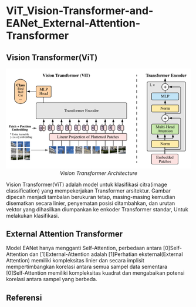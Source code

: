 # ViT_Vision-Transformer-and-EANet_External-Attention-Transformer

## Vision Transformer(ViT)

<p align="center">
 <img src="https://github.com/sultanbst123/ViT_Vision-Transformer-and-EANet_External-Attention-Transformer/blob/main/images.png"> <i>Vision Transformer Architecture</i>
</p>

Vision Transformer(ViT) adalah model untuk klasifikasi citra(image classification) yang mempekerjakan Transformer arsitektur. Gambar dipecah menjadi tambalan berukuran tetap, masing-masing kemudian disematkan secara linier, penyematan posisi ditambahkan, dan urutan vektor yang dihasilkan diumpankan ke enkoder Transformer standar, Untuk melakukan klasifikasi.

## External Attention Transformer

Model EANet hanya mengganti Self-Attention, perbedaan antara [0]Self-Attention dan [1]External-Attention adalah  [1]Perhatian eksternal(External Attention) memiliki kompleksitas linier dan secara implisit mempertimbangkan korelasi antara semua sampel data sementara  
[0]Self-Attention memiliki kompleksitas kuadrat dan mengabaikan potensi korelasi antara sampel yang berbeda.

## Referensi 


